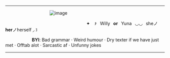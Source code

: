 ***

          ![image](https://github.com/user-attachments/assets/3d804d33-6dd7-45ad-8b72-8c5e4c9d9267)


        
                   ✦ ۶⠀Willy⠀**or**⠀Yuna⠀◡◡⠀sheノ**her**ノherself ◞ ꒱
                      
       **BYI**: Bad grammar ‧ Weird humour ‧ Dry texter if we have just met ‧ Offtab alot ‧ Sarcastic af ‧ Unfunny jokes

***
